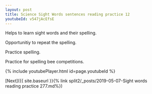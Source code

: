 ```yaml
---
layout: post
title: Science Sight Words sentences reading practice 12
youtubeId: v547jAcEfsE
---
```

 
 
Helps to learn sight words and their spelling.

Opportunitiy to repeat the spelling. 

Practice spelling. 
 
Practice for spelling bee competitions. 
 
{% include youtubePlayer.html id=page.youtubeId %}
 
 

[Next]({{ site.baseurl }}{% link  split2/_posts/2019-05-07-Sight words reading practice 277.md%})
 
